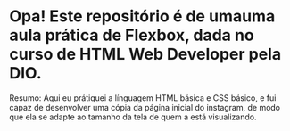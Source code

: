 # Opa! Este repositório é de umauma aula prática de Flexbox, dada no curso de HTML Web Developer pela DIO.

Resumo:
Aqui eu prátiquei a línguagem HTML básica e CSS básico, e fui capaz de desenvolver uma cópia da página inicial do instagram, de modo que ela se adapte ao tamanho da tela de quem a está visualizando.